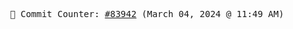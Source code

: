 <p align="center">
    <samp>
        📮 Commit Counter: <a href="https://github.com/Javascript-void0/Javascript-void0/commits/main">#83942</a> (March 04, 2024 @ 11:49 AM)
    </samp>
</p>
